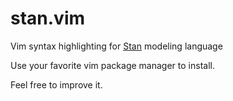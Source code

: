 stan.vim
========

Vim syntax highlighting for [Stan](http://mc-stan.org) modeling language 

Use your favorite vim package manager to install.

Feel free to improve it. 
